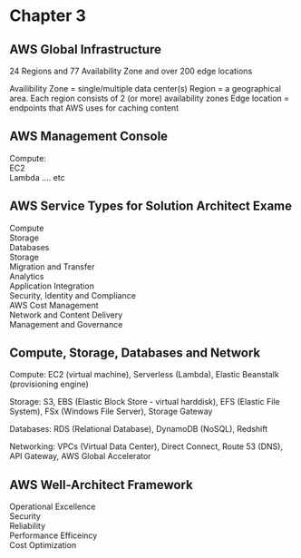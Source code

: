 # Chapter 3

## AWS Global Infrastructure 
24 Regions and 77 Availability Zone and over 200 edge locations

Availibility Zone = single/multiple data center(s)
Region = a geographical area. Each region consists of 2 (or more) availability zones
Edge location = endpoints that AWS uses for caching content


## AWS Management Console
Compute: \
EC2 \
Lambda .... etc


## AWS Service Types for Solution Architect Exame

Compute \
Storage \
Databases \
Storage \
Migration and Transfer \
Analytics \
Application Integration \
Security, Identity and Compliance \
AWS Cost Management \
Network and Content Delivery \
Management and Governance


## Compute, Storage, Databases and Network

Compute: EC2 (virtual machine), Serverless (Lambda), Elastic Beanstalk (provisioning engine)

Storage: S3, EBS (Elastic Block Store - virtual harddisk), EFS (Elastic File System), FSx (Windows File Server), Storage Gateway

Databases: RDS (Relational Database), DynamoDB (NoSQL), Redshift

Networking: VPCs (Virtual Data Center), Direct Connect, Route 53 (DNS), API Gateway, AWS Global Accelerator


## AWS Well-Architect Framework
Operational Excellence \
Security \
Reliability \
Performance Efficeincy \
Cost Optimization

